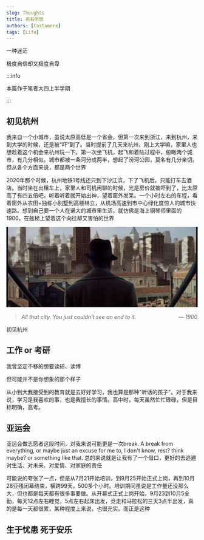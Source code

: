 ```yaml
---
slug: Thoughts
title: 若有所思
authors: [Castamere]
tags: [Life]
---
```


一种迷茫

<!--truncate-->

极度自信却又极度自卑

:::info

本篇作于笔者大四上半学期

:::

## 初见杭州

我来自一个小城市，虽说太原高低是一个省会，但第一次来到浙江，来到杭州，来到大学的时候，还是被“吓”到了。当时提前了几天来杭州，刚上大学嘛，家里人也想趁着这个机会来杭州玩一下。第一次坐飞机，起飞和着陆过程中，俯瞰两个城市，有几分相似。城市都被一条河分成两半，想起了汾河公园，莫名有几分亲切。但从各个方面来说，都是两个世界

2020年那个时候，杭州地铁1号线还只到下沙江滨，下了飞机后，只能打车去酒店。当时坐在出租车上，家里人和司机闲聊的时候，光是房价就被吓到了，比太原高了有四五倍吧。听着听着就开始出神，望着窗外发呆。一个小时左右的车程，看着窗外从农田+独栋小别墅到高楼林立，从机场高速到市中心绿化度惊人的城市快速路。想到自己要一个人在诺大的城市里生活，就仿佛是海上钢琴师里面的1900，在舷梯上望着这个向往却又害怕的世界

![1900](./image/1900.JPG "海上钢琴师")

> *All that city. You just couldn't see an end to it. &#8195; &#8195; &#8195; &#8195; &#8195; &#8195; — 1900*

初见杭州

## 工作 or 考研

我曾坚定不移的想要读研、读博

但可能并不是你想象的那个样子

从小到大我接受到的教育就是去好好学习，我也算是那种"听话的孩子"。对于我来说，学习是我喜欢的事，也是我擅长的事情。高中时，每天虽然忙忙碌碌，但是目标明确，高考。

## 亚运会

亚运会做志愿者这段时间，对我来说可能更是一次break. A break from everything, or maybe just an excuse for me to, I don't know, rest? think maybe? or something like that. 总的来说就是让我有了一个借口，更好的去逃避对生活、对未来、对爱情、对家庭的责任

可能说的夸张了一点，但是从7月21开始培训，到9月25开始正式上岗，再到10月28亚残闭幕结束，横跨99天，500多个小时。培训期间虽说是工作量还没那么大，但也都是每天都有很多事要做。从开幕式正式上岗开始，9月23到10月5全勤，每天12点左右睡觉，5点左右起床出发，竞走和马拉松的三天3点半出发，真的是每一天都很累，某种程度上来说，也很充实。而正是这种

## 生于忧患 死于安乐